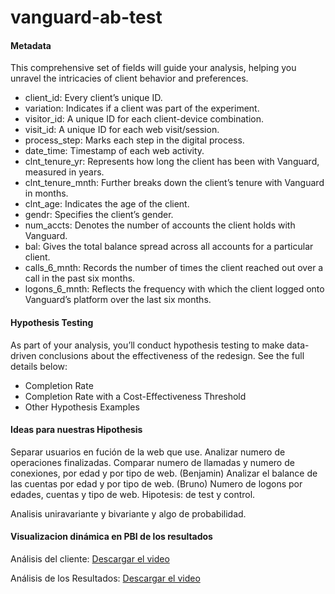 # vanguard-ab-test

#### Metadata

This comprehensive set of fields will guide your analysis, helping you unravel the intricacies of client behavior and preferences.

+ client_id: Every client’s unique ID.
+ variation: Indicates if a client was part of the experiment.
+ visitor_id: A unique ID for each client-device combination.
+ visit_id: A unique ID for each web visit/session.
+ process_step: Marks each step in the digital process.
+ date_time: Timestamp of each web activity.
+ clnt_tenure_yr: Represents how long the client has been with Vanguard, measured in years.
+ clnt_tenure_mnth: Further breaks down the client’s tenure with Vanguard in months.
+ clnt_age: Indicates the age of the client.
+ gendr: Specifies the client’s gender.
+ num_accts: Denotes the number of accounts the client holds with Vanguard.
+ bal: Gives the total balance spread across all accounts for a particular client.
+ calls_6_mnth: Records the number of times the client reached out over a call in the past six months.
+ logons_6_mnth: Reflects the frequency with which the client logged onto Vanguard’s platform over the last six months.

#### Hypothesis Testing

As part of your analysis, you’ll conduct hypothesis testing to make data-driven conclusions about the effectiveness of the redesign. See the full details below:

+ Completion Rate
+ Completion Rate with a Cost-Effectiveness Threshold
+ Other Hypothesis Examples

#### Ideas para nuestras Hipothesis

Separar usuarios en fución de la web que use.
Analizar numero de operaciones finalizadas.
Comparar numero de llamadas y numero de conexiones, por edad y por tipo de web. (Benjamin)
Analizar el balance de las cuentas por edad y por tipo de web. (Bruno)
Numero de logons por edades, cuentas y tipo de web.
Hipotesis: de test y control.

Analisis uniravariante y bivariante y algo de probabilidad.


#### Visualizacion dinámica en PBI de los resultados
Análisis del cliente: [Descargar el video](PowerBiBenjamin.mp4)


Análisis de los Resultados: [Descargar el video](PBI_enia_mp4.mp4)

